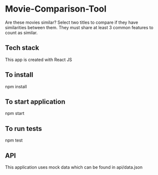 # Movie-Comparison-Tool
Are these movies similar? Select two titles to compare if they have similarities between them. They must share at least 3 common features to count as similar.

## Tech stack
This app is created with React JS

## To install
npm install

## To start application
npm start

## To run tests
npm test

## API
This application uses mock data which can be found in api/data.json